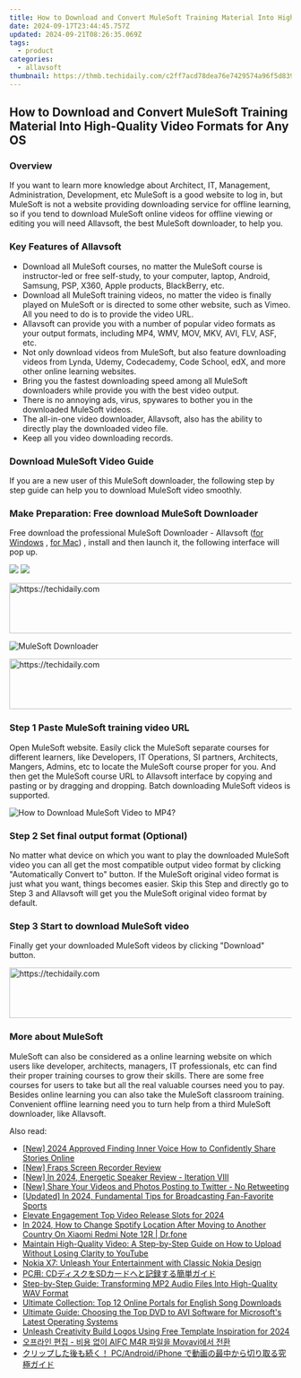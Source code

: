 ```yaml
---
title: How to Download and Convert MuleSoft Training Material Into High-Quality Video Formats for Any OS
date: 2024-09-17T23:44:45.757Z
updated: 2024-09-21T08:26:35.069Z
tags:
  - product
categories:
  - allavsoft
thumbnail: https://thmb.techidaily.com/c2ff7acd78dea76e7429574a96f5d83925797a8b18bf953373ef1ee065acd190.jpg
---
```


## How to Download and Convert MuleSoft Training Material Into High-Quality Video Formats for Any OS

### Overview

If you want to learn more knowledge about Architect, IT, Management, Administration, Development, etc MuleSoft is a good website to log in, but MuleSoft is not a website providing downloading service for offline learning, so if you tend to download MuleSoft online videos for offline viewing or editing you will need Allavsoft, the best MuleSoft downloader, to help you.

### Key Features of Allavsoft

* Download all MuleSoft courses, no matter the MuleSoft course is instructor-led or free self-study, to your computer, laptop, Android, Samsung, PSP, X360, Apple products, BlackBerry, etc.
* Download all MuleSoft training videos, no matter the video is finally played on MuleSoft or is directed to some other website, such as Vimeo. All you need to do is to provide the video URL.
* Allavsoft can provide you with a number of popular video formats as your output formats, including MP4, WMV, MOV, MKV, AVI, FLV, ASF, etc.
* Not only download videos from MuleSoft, but also feature downloading videos from Lynda, Udemy, Codecademy, Code School, edX, and more other online learning websites.
* Bring you the fastest downloading speed among all MuleSoft downloaders while provide you with the best video output.
* There is no annoying ads, virus, spywares to bother you in the downloaded MuleSoft videos.
* The all-in-one video downloader, Allavsoft, also has the ability to directly play the downloaded video file.
* Keep all you video downloading records.

### Download MuleSoft Video Guide

If you are a new user of this MuleSoft downloader, the following step by step guide can help you to download MuleSoft video smoothly.

### Make Preparation: Free download MuleSoft Downloader

Free download the professional MuleSoft Downloader - Allavsoft ([for Windows](https://tools.techidaily.com/allavsoft/products/) , [for Mac](https://tools.techidaily.com/allavsoft/products/)) , install and then launch it, the following interface will pop up.

[![](https://www.allavsoft.com/how-to/../images/how-to/free-download-win.jpg)](https://tools.techidaily.com/allavsoft/products/) [![](https://www.allavsoft.com/how-to/../images/how-to/free-download-mac.jpg)](https://tools.techidaily.com/allavsoft/products/)

<!-- affiliate ads begin -->
<a href="https://aligracehair.sjv.io/c/5597632/1975821/19272" target="_top" id="1975821">
  <img src="//a.impactradius-go.com/display-ad/19272-1975821" border="0" alt="https://techidaily.com" width="728" height="90"/>
</a>
<img height="0" width="0" src="https://aligracehair.sjv.io/i/5597632/1975821/19272" style="position:absolute;visibility:hidden;" border="0" />
<!-- affiliate ads end -->

![MuleSoft Downloader](https://www.allavsoft.com/how-to/../images/allavsoft/screen-shot-600.jpg)

<!-- affiliate ads begin -->
<a href="https://appsumo.8odi.net/c/5597632/2132161/7443" target="_top" id="2132161">
  <img src="//a.impactradius-go.com/display-ad/7443-2132161" border="0" alt="https://techidaily.com" width="728" height="90"/>
</a>
<img height="0" width="0" src="https://appsumo.8odi.net/i/5597632/2132161/7443" style="position:absolute;visibility:hidden;" border="0" />
<!-- affiliate ads end -->

### Step 1 Paste MuleSoft training video URL

Open MuleSoft website. Easily click the MuleSoft separate courses for different learners, like Developers, IT Operations, SI partners, Architects, Mangers, Admins, etc to locate the MuleSoft course proper for you. And then get the MuleSoft course URL to Allavsoft interface by copying and pasting or by dragging and dropping. Batch downloading MuleSoft videos is supported.

![How to Download MuleSoft Video to MP4?](https://www.allavsoft.com/how-to/../images/how-to/download-rtmp-video/download-rtmp-video.jpg)

### Step 2 Set final output format (Optional)

No matter what device on which you want to play the downloaded MuleSoft video you can all get the most compatible output video format by clicking "Automatically Convert to" button. If the MuleSoft original video format is just what you want, things becomes easier. Skip this Step and directly go to Step 3 and Allavsoft will get you the MuleSoft original video format by default.

### Step 3 Start to download MuleSoft video

Finally get your downloaded MuleSoft videos by clicking "Download" button.

<!-- affiliate ads begin -->
<a href="https://appsumo.8odi.net/c/5597632/2068412/7443" target="_top" id="2068412">
  <img src="//a.impactradius-go.com/display-ad/7443-2068412" border="0" alt="https://techidaily.com" width="728" height="90"/>
</a>
<img height="0" width="0" src="https://appsumo.8odi.net/i/5597632/2068412/7443" style="position:absolute;visibility:hidden;" border="0" />
<!-- affiliate ads end -->

### More about MuleSoft

MuleSoft can also be considered as a online learning website on which users like developer, architects, managers, IT professionals, etc can find their proper training courses to grow their skills. There are some free courses for users to take but all the real valuable courses need you to pay. Besides online learning you can also take the MuleSoft classroom training. Convenient offline learning need you to turn help from a third MuleSoft downloader, like Allavsoft.

<ins class="adsbygoogle"
     style="display:block"
     data-ad-format="autorelaxed"
     data-ad-client="ca-pub-7571918770474297"
     data-ad-slot="1223367746"></ins>

<ins class="adsbygoogle"
     style="display:block"
     data-ad-client="ca-pub-7571918770474297"
     data-ad-slot="8358498916"
     data-ad-format="auto"
     data-full-width-responsive="true"></ins>

<span class="atpl-alsoreadstyle">Also read:</span>
<div><ul>
<li><a href="https://youtube-web.techidaily.com/024-approved-finding-inner-voice-how-to-confidently-share-stories-online/"><u>[New] 2024 Approved Finding Inner Voice How to Confidently Share Stories Online</u></a></li>
<li><a href="https://screen-recording.techidaily.com/new-fraps-screen-recorder-review/"><u>[New] Fraps Screen Recorder Review</u></a></li>
<li><a href="https://digital-screen-recording.techidaily.com/new-in-2024-energetic-speaker-review-iteration-viii/"><u>[New] In 2024, Energetic Speaker Review - Iteration VIII</u></a></li>
<li><a href="https://twitter-videos.techidaily.com/new-share-your-videos-and-photos-posting-to-twitter-no-retweeting/"><u>[New] Share Your Videos and Photos Posting to Twitter - No Retweeting</u></a></li>
<li><a href="https://screen-mirroring-recording.techidaily.com/updated-in-2024-fundamental-tips-for-broadcasting-fan-favorite-sports/"><u>[Updated] In 2024, Fundamental Tips for Broadcasting Fan-Favorite Sports</u></a></li>
<li><a href="https://youtube-data.techidaily.com/te-engagement-top-video-release-slots-for-2024/"><u>Elevate Engagement Top Video Release Slots for 2024</u></a></li>
<li><a href="https://review-topics.techidaily.com/in-2024-how-to-change-spotify-location-after-moving-to-another-country-on-xiaomi-redmi-note-12r-drfone-by-drfone-virtual-android/"><u>In 2024, How to Change Spotify Location After Moving to Another Country On Xiaomi Redmi Note 12R | Dr.fone</u></a></li>
<li><a href="https://discover-deluxe.techidaily.com/maintain-high-quality-video-a-step-by-step-guide-on-how-to-upload-without-losing-clarity-to-youtube/"><u>Maintain High-Quality Video: A Step-by-Step Guide on How to Upload Without Losing Clarity to YouTube</u></a></li>
<li><a href="https://discover-deluxe.techidaily.com/nokia-x7-unleash-your-entertainment-with-classic-nokia-design/"><u>Nokia X7: Unleash Your Entertainment with Classic Nokia Design</u></a></li>
<li><a href="https://discover-deluxe.techidaily.com/pc-cdsd/"><u>PC用: CDディスクをSDカードへと記録する簡単ガイド</u></a></li>
<li><a href="https://discover-deluxe.techidaily.com/step-by-step-guide-transforming-mp2-audio-files-into-high-quality-wav-format/"><u>Step-by-Step Guide: Transforming MP2 Audio Files Into High-Quality WAV Format</u></a></li>
<li><a href="https://discover-deluxe.techidaily.com/ultimate-collection-top-12-online-portals-for-english-song-downloads/"><u>Ultimate Collection: Top 12 Online Portals for English Song Downloads</u></a></li>
<li><a href="https://discover-deluxe.techidaily.com/ultimate-guide-choosing-the-top-dvd-to-avi-software-for-microsofts-latest-operating-systems/"><u>Ultimate Guide: Choosing the Top DVD to AVI Software for Microsoft's Latest Operating Systems</u></a></li>
<li><a href="https://some-guidance.techidaily.com/unleash-creativity-build-logos-using-free-template-inspiration-for-2024/"><u>Unleash Creativity Build Logos Using Free Template Inspiration for 2024</u></a></li>
<li><a href="https://some-guidance.techidaily.com/aifc-m4r-movavi/"><u>오프라인 편집 - 비용 없이 AIFC M4R 파일을 Movavi에서 전환</u></a></li>
<li><a href="https://discover-deluxe.techidaily.com/pcandroidiphone/"><u>クリップした後も続く！ PC/Android/iPhone で動画の最中から切り取る究極ガイド</u></a></li>
</ul></div>

